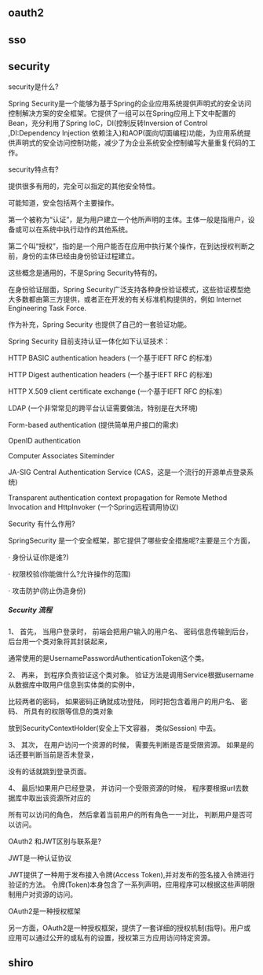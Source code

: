 ## oauth2

## sso

## security

security是什么?

Spring Security是一个能够为基于Spring的企业应用系统提供声明式的安全访问控制解决方案的安全框架。它提供了一组可以在Spring应用上下文中配置的Bean，充分利用了Spring IoC，DI(控制反转Inversion of Control ,DI:Dependency Injection 依赖注入)和AOP(面向切面编程)功能，为应用系统提供声明式的安全访问控制功能，减少了为企业系统安全控制编写大量重复代码的工作。

security特点有?

提供很多有用的，完全可以指定的其他安全特性。

可能知道，安全包括两个主要操作。

第一个被称为“认证”，是为用户建立一个他所声明的主体。主体一般是指用户，设备或可以在系统中执行动作的其他系统。

第二个叫“授权”，指的是一个用户能否在应用中执行某个操作，在到达授权判断之前，身份的主体已经由身份验证过程建立。

这些概念是通用的，不是Spring Security特有的。

在身份验证层面，Spring Security广泛支持各种身份验证模式，这些验证模型绝大多数都由第三方提供，或者正在开发的有关标准机构提供的，例如 Internet Engineering Task Force.

作为补充，Spring Security 也提供了自己的一套验证功能。

Spring Security 目前支持认证一体化如下认证技术：

HTTP BASIC authentication headers (一个基于IEFT RFC 的标准)

HTTP Digest authentication headers (一个基于IEFT RFC 的标准)

HTTP X.509 client certificate exchange (一个基于IEFT RFC 的标准)

LDAP (一个非常常见的跨平台认证需要做法，特别是在大环境)

Form-based authentication (提供简单用户接口的需求)

OpenID authentication

Computer Associates Siteminder

JA-SIG Central Authentication Service (CAS，这是一个流行的开源单点登录系统)

Transparent authentication context propagation for Remote Method Invocation and HttpInvoker (一个Spring远程调用协议)

Security 有什么作用?

SpringSecurity 是一个安全框架，那它提供了哪些安全措施呢?主要是三个方面，

· 身份认证(你是谁?)

· 权限校验(你能做什么?允许操作的范围)

· 攻击防护(防止伪造身份)

##### Security 流程

1、 首先， 当用户登录时， 前端会把用户输入的用户名、 密码信息传输到后台， 后台用一个类对象将其封装起来，

通常使用的是UsernamePasswordAuthenticationToken这个类。

2、 再来， 到程序负责验证这个类对象。 验证方法是调用Service根据username从数据库中取用户信息到实体类的实例中，

比较两者的密码， 如果密码正确就成功登陆， 同时把包含着用户的用户名、 密码、 所具有的权限等信息的类对象

放到SecurityContextHolder(安全上下文容器， 类似Session) 中去。

3、 其次， 在用户访问一个资源的时候， 需要先判断是否是受限资源。 如果是的话还要判断当前是否未登录，

没有的话就跳到登录页面。

4、 最后!如果用户已经登录， 并访问一个受限资源的时候， 程序要根据url去数据库中取出该资源所对应的

所有可以访问的角色， 然后拿着当前用户的所有角色一一对比， 判断用户是否可以访问。

OAuth2 和JWT区别与联系是?

JWT是一种认证协议

JWT提供了一种用于发布接入令牌(Access Token),并对发布的签名接入令牌进行验证的方法。 令牌(Token)本身包含了一系列声明，应用程序可以根据这些声明限制用户对资源的访问。

OAuth2是一种授权框架

另一方面，OAuth2是一种授权框架，提供了一套详细的授权机制(指导)。用户或应用可以通过公开的或私有的设置，授权第三方应用访问特定资源。



## shiro
